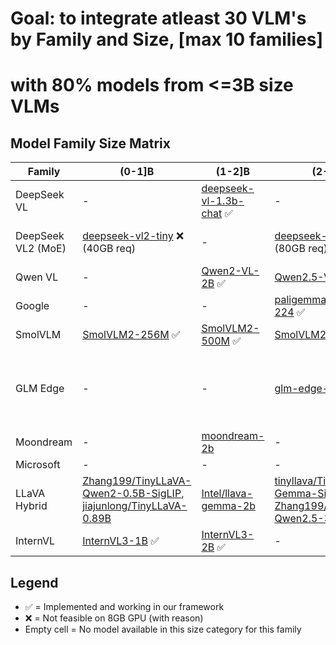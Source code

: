 # Goal: to integrate atleast 30 VLM's by Family and Size, [max 10 families]
# with 80% models from <=3B size VLMs

## Model Family Size Matrix

| Family | (0-1]B | (1-2]B | (2-3]B | (3-4]B | (4-5]B | (5-6]B | (6-7]B |
|--------|--------|--------|--------|--------|--------|--------|--------|
| DeepSeek VL | - | [deepseek-vl-1.3b-chat](https://huggingface.co/deepseek-ai/deepseek-vl-1.3b-chat) ✅ | - | - | - | - | [deepseek-vl-7b-chat](https://huggingface.co/deepseek-ai/deepseek-vl-7b-chat) ✅ |
| DeepSeek VL2 (MoE) | [deepseek-vl2-tiny](https://huggingface.co/deepseek-ai/deepseek-vl2-tiny) ❌ (40GB req) | - | [deepseek-vl2-small](https://huggingface.co/deepseek-ai/deepseek-vl2-small) ❌ (80GB req) | - | [deepseek-vl2](https://huggingface.co/deepseek-ai/deepseek-vl2) ❌ (>80GB req) | - | - |
| Qwen VL | - | [Qwen2-VL-2B](https://huggingface.co/Qwen/Qwen2-VL-2B-Instruct) ✅ | [Qwen2.5-VL-3B](https://huggingface.co/Qwen/Qwen2.5-VL-3B-Instruct) ✅ | - | - | - | [Qwen2.5-VL-7B](https://huggingface.co/Qwen/Qwen2.5-VL-7B-Instruct) ✅ |
| Google | - | - | [paligemma-3b-mix-224](https://huggingface.co/google/paligemma-3b-mix-224) ✅ | [gemma-3-4b-it](https://huggingface.co/google/gemma-3-4b-it) ✅ | - | - | [gemma-3n-E2B-it](https://huggingface.co/google/gemma-3n-E2B-it) |
| SmolVLM | [SmolVLM2-256M](https://huggingface.co/HuggingFaceTB/SmolVLM2-256M-Video-Instruct) ✅ | [SmolVLM2-500M](https://huggingface.co/HuggingFaceTB/SmolVLM2-500M-Video-Instruct) ✅ | [SmolVLM2-2.2B](https://huggingface.co/HuggingFaceTB/SmolVLM2-2.2B-Instruct) ✅ | - | - | - | - |
| GLM Edge | - | - | [glm-edge-v-2b](https://huggingface.co/THUDM/glm-edge-v-2b) ✅ | - | - | [glm-edge-v-5b](https://huggingface.co/THUDM/glm-edge-v-5b) ❌ (dtype issues) | - |
| Moondream | - | [moondream-2b](https://huggingface.co/moondream/moondream-2b-2025-04-14-4bit) | - | - | - | - | - |
| Microsoft | - | - | - | [Phi-3.5-vision](https://huggingface.co/microsoft/Phi-3.5-vision-instruct) | - | - | - |
| LLaVA Hybrid | [Zhang199/TinyLLaVA-Qwen2-0.5B-SigLIP](https://huggingface.co/Zhang199/TinyLLaVA-Qwen2-0.5B-SigLIP), [jiajunlong/TinyLLaVA-0.89B](https://huggingface.co/jiajunlong/TinyLLaVA-0.89B) | [Intel/llava-gemma-2b](https://huggingface.co/Intel/llava-gemma-2b) | [tinyllava/TinyLLaVA-Gemma-SigLIP-2.4B](https://huggingface.co/tinyllava/TinyLLaVA-Gemma-SigLIP-2.4B), [Zhang199/TinyLLaVA-Qwen2.5-3B-SigLIP](https://huggingface.co/Zhang199/TinyLLaVA-Qwen2.5-3B-SigLIP) | [tinyllava/TinyLLaVA-Phi-2-SigLIP-3.1B](https://huggingface.co/tinyllava/TinyLLaVA-Phi-2-SigLIP-3.1B) | - | - | - |
| InternVL | [InternVL3-1B](https://huggingface.co/OpenGVLab/InternVL3-1B) ✅ | [InternVL3-2B](https://huggingface.co/OpenGVLab/InternVL3-2B) ✅ | - | - | [InternVL2_5-4B](https://huggingface.co/OpenGVLab/InternVL2_5-4B) ✅ | - | - |

## Legend
- ✅ = Implemented and working in our framework
- ❌ = Not feasible on 8GB GPU (with reason)
- Empty cell = No model available in this size category for this family
